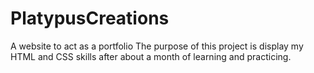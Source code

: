 # PlatypusCreations
A website to act as a portfolio 
The purpose of this project is display my HTML and CSS skills after about a month of learning and practicing.
